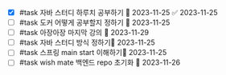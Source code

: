 - [x] #task 자바 스터디 하루치 공부하기 📅 2023-11-25 ✅ 2023-11-25
- [ ] #task 도커 어떻게 공부할지 정하기 📅 2023-11-25 
- [ ] #task 아장아장 마지막 강의 📅 2023-11-29
- [ ] #task 자바 스터디 방식 정하기📅 2023-11-25 
- [ ] #task 스프링 main start 이해하기📅 2023-11-25 
- [ ] #task wish mate 백엔드 repo 초기화 📅 2023-11-26 
